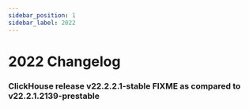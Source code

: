 ```yaml
---
sidebar_position: 1
sidebar_label: 2022
---
```


# 2022 Changelog
### ClickHouse release v22.2.2.1-stable FIXME as compared to v22.2.1.2139-prestable


